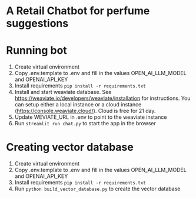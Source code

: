 # A Retail Chatbot for perfume suggestions

# Running bot
1. Create virtual environment
2. Copy .env.template to .env and fill in the values OPEN_AI_LLM_MODEL and OPENAI_API_KEY
3. Install requirements `pip install -r requirements.txt`
4. Install and start weaviate database. See https://weaviate.io/developers/weaviate/installation for instructions. You can setup either a local instance or a cloud instance (https://console.weaviate.cloud/). Cloud is free for 21 day.
5. Update WEVIATE_URL in .env to point to the weaviate instance
6. Run `streamlit run chat.py` to start the app in the browser

# Creating vector database
1. Create virtual environment
2. Copy .env.template to .env and fill in the values OPEN_AI_LLM_MODEL and OPENAI_API_KEY
2. Install requirements `pip install -r requirements.txt`
3. Run `python build_vector_database.py` to create the vector database